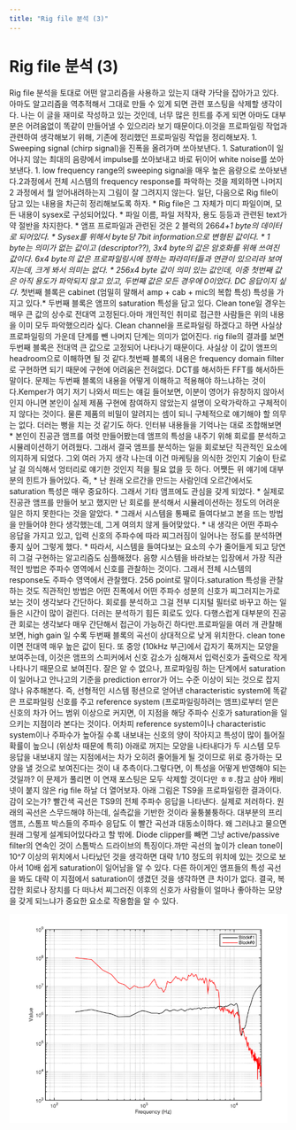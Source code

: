 ```yaml
---
title: "Rig file 분석 (3)"
---
```

# Rig file 분석 (3)

Rig file 분석을 토대로 어떤 알고리즘을 사용하고 있는지 대략 가닥을 잡아가고 있다. 아마도 알고리즘을 역추적해서 그대로 만들 수 있게 되면 관련 포스팅을 삭제할 생각이다. 나는 이 글을 재미로 작성하고 있는 것인데, 너무 많은 힌트를 주게 되면 아마도 대부분은 어려움없이 똑같이 만들어낼 수 있으리라 보기 때문이다.이것을 프로파일링 작업과 관련하여 생각해보기 위해, 기존에 정리했던 프로파일링 작업을 정리해보자. 1. Sweeping signal (chirp signal)을 진폭을 올려가며 쏘아보낸다. 1. Saturation이 일어나지 않는 최대의 음량에서 impulse를 쏘아보내고 바로 뒤이어 white noise를 쏘아보낸다. 1. low frequency range의 sweeping signal을 매우 높은 음량으로 쏘아보낸다.2과정에서 전체 시스템의 frequency response를 파악하는 것을 제외하면 나머지 2 과정에서 뭘 얻어내려하는지 그림이 잘 그려지지 않는다. 일단, 다음으로 Rig file이 담고 있는 내용을 차근히 정리해보도록 하자. * Rig file은 그 자체가 미디 파일이며, 모든 내용이 sysex로 구성되어있다. * 파일 이름, 파일 저작자, 용도 등등과 관련된 text가 약 절반을 차지한다.  * 앰프 프로파일과 관련된 것은 2 블럭의 266*4+1 byte의 데이터로 되어있다. * Sysex를 위해서 byte당 7bit information으로 변형된 값이다. * 1 byte는 의미가 없는 값이고 (descriptor??), 3x4 byte의 값은 암호화를 위해 쓰여진 값이다. 6x4 byte의 값은 프로파일링시에 정하는 파라미터들과 연관이 있으리라 보여지는데, 크게 봐서 의미는 없다. * 256x4 byte 값이 의미 있는 값인데, 이중 첫번째 값은 아직 용도가 파악되지 않고 있고, 두번째 값은 모든 경우에 0이었다. DC 응답이지 싶다.* 첫번째 블록은 cabinet (엄밀히 말해서 amp + cab + mic의 복합 특성) 특성을 가지고 있다.* 두번째 블록은 앰프의 saturation 특성을 담고 있다. Clean tone일 경우는 매우 큰 값의 상수로 전대역 고정된다.아마 개인적인 취미로 접근한 사람들은 위의 내용을 이미 모두 파악했으리라 싶다. Clean channel을 프로파일링 하겠다고 하면 사실상 프로파일링의 가운데 단계를 뺀 나머지 단계는 의미가 없어진다. rig file의 결과를 보면 두번째 블록은 전대역 큰 값으로 고정되어 나타나기 때문이다. 사실상 이 값이 앰프의 headroom으로 이해하면 될 것 같다.첫번째 블록의 내용은 frequency domain filter로 구현하면 되기 때문에 구현에 어려움은 전혀없다. DCT를 해서하든 FFT를 해서하든 말이다. 문제는 두번째 블록의 내용을 어떻게 이해하고 적용해야 하느냐하는 것이다.Kemper가 여기 저기 나와서 떠드는 얘길 들어보면, 이분이 영어가 유창하지 않아서인지 아니면 본인이 실제 제품 구현에 참여하지 않았는지 설명이 오락가락하고 구체적이지 않다는 것이다. 물론 제품의 비밀이 알려지는 셈이 되니 구체적으로 얘기해야 할 의무는 없다. 더러는 뻥을 치는 것 같기도 하다. 인터뷰 내용들을 기억나는 대로 조합해보면 * 본인이 진공관 앰프를 여럿 만들어봤는데 앰프의 특성을 내주기 위해 회로를 분석하고 시뮬레이션하기 어려웠다. 그래서 결국 앰프를 분석하는 일을 회로보단 직관적인 요소에 의지하게 되었다. 그외 여러 가지 생각 나는데 이건 마케팅을 의식한 것인지 기술이 탄로날 걸 의식해서 엉터리로 얘기한 것인지 적을 필요 없을 듯 하다. 어쨋든 위 얘기에 대부분의 힌트가 들어있다. 즉, * 난 원래 오르간을 만드는 사람인데 오르간에서도 saturation 특성은 매우 중요하다. 그래서 기타 앰프에도 관심을 갖게 되었다. * 실제로 진공관 앰프를 만들어 보고 했지만 난 회로를 분석해서 시뮬레이션하는 정도의 어려운 일은 하지 못한다는 것을 알았다. * 그래서 시스템을 통째로 들여다보고 본을 뜨는 방법을 만들어야 한다 생각했는데, 그게 여의치 않게 들어맞았다. * 내 생각은 어떤 주파수 응답을 가지고 있고, 입력 신호의 주파수에 따라 찌그러짐이 일어나는 정도를 분석하면 좋지 싶어 그렇게 했다. * 따라서, 시스템을 들여다보는 요소의 수가 줄어들게 되고 당연히 그걸 구현하는 알고리즘도 심플해졌다. 음향 시스템을 바라보는 입장에서 가장 직관적인 방법은 주파수 영역에서 신호를 관찰하는 것이다. 그래서 전체 시스템의 response도 주파수 영역에서 관찰했다. 256 point로 말이다.saturation 특성을 관찰하는 것도 직관적인 방법은 어떤 진폭에서 어떤 주파수 성분의 신호가 찌그러지는가로 보는 것이 생각보다 간단하다. 회로를 분석하고 그걸 전부 디지털 필터로 바꾸고 하는 일들은 시간이 많이 걸린다. 더러는 분석하기 힘든 회로도 있다. 다행스럽게 대부분의 진공관 회로는 생각보다 매우 간단해서 접근이 가능하긴 하다만.프로파일을 여러 개 관찰해보면, high gain 일 수록 두번째 블록의 곡선이 상대적으로 낮게 위치한다. clean tone이면 전대역 매우 높은 값이 된다. 또 중앙 (10kHz 부근)에서 갑자기 푹꺼지는 모양을 보여주는데, 이것은 앰프의 스피커에서 신호 감소가 심해져서 입력신호가 출력으로 작게 나타나기 때문으로 보여진다. 잘은 알 수 없으나, 프로파일링 하는 단계에서 saturation이 일어나고 안나고의 기준을 prediction error가 어느 수준 이상이 되는 것으로 잡지 않나 유추해본다. 즉, 선형적인 시스템 펑션으로 얻어낸 characteristic system에 똑같은 프로파일링 신호를 주고 reference system (프로파일링하려는 앰프)로부터 얻은 신호의 차가 어느 범위 이상으로 커지면, 이 지점을 해당 주파수 신호가 saturation을 일으키는 지점이라 본다는 것이다. 어차피 reference system이나 characteristic system이나 주파수가 높아질 수록 내보내는 신호의 양이 작아지고 특성이 많이 틀어질 확률이 높으니 (위상차 때문에 특히) 아래로 꺼지는 모양을 나타내다가 두 시스템 모두 응답을 내보내지 않는 지점에서는 차가 오히려 줄어들게 될 것이므로 위로 증가하는 모양을 낼 것으로 보여진다는 것이 내 추측이다.그렇다면, 이 특성을 어떻게 반영해야 되는 것일까? 이 문제가 풀리면 이 연재 포스팅은 모두 삭제할 것이다만 ㅎㅎ.참고 삼아 캐비넷이 붙지 않은 rig file 하날 더 열어보자. 아래 그림은 TS9을 프로파일링한 결과이다. 감이 오는가? 빨간색 곡선은 TS9의 전체 주파수 응답을 나타낸다. 실제로 저러하다. 원래의 곡선은 스무드해야 하는데, 실측값을 기반한 것이라 울퉁불퉁하다. 대부분의 프리앰프, 스톰프 박스들의 주파수 응답도 이 빨간 곡선과 대동소이하다. 왜 그러냐고 물으면 원래 그렇게 설계되어있다라고 할 밖에. Diode clipper를 빼면 그냥 active/passive filter의 연속인 것이 스톰박스 드라이브의 특징이다.까만 곡선의 높이가 clean tone이 10^7 이상의 위치에서 나타났던 것을 생각하면 대략 1/10 정도의 위치에 있는 것으로 보아서 10배 쉽게 saturation이 일어남을 알 수 있다. 다른 하이게인 앰프들의 특성 곡선을 봐도 대략 이 지점에서 saturation이 생겼던 것을 생각하면 큰 차이가 없다. 결국, 복잡한 회로나 장치를 다 떠나서 찌그러진 이후의 신호가 사람들이 얼마나 좋아하는 모양을 갖게 되느냐가 중요한 요소로 작용함을 알 수 있다. 

![image](/assets/images/96290a0782208ec83a58d7b19ccfb56e.png)








